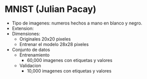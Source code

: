 # MNIST (Julian Pacay)
* Tipo de imagenes: numeros hechos a mano en blanco y negro.
* Extension: 
* Dimensiones: 
  * Originales 20x20 pixeles
  * Entrenar el modelo 28x28 pixeles
* Conjunto de datos
  * Entrenamiento
    * 60,000 imagenes con etiquetas y valores
  * Validacion  
    * 10,000 imagenes con etiquetas y valores
